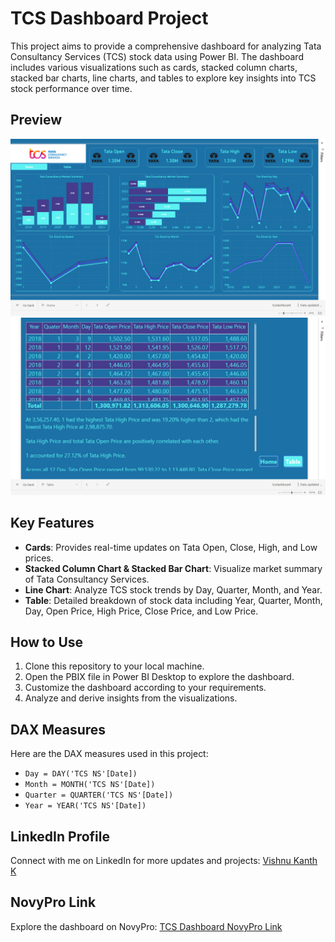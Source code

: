 # TCS Dashboard Project

This project aims to provide a comprehensive dashboard for analyzing Tata Consultancy Services (TCS) stock data using Power BI. The dashboard includes various visualizations such as cards, stacked column charts, stacked bar charts, line charts, and tables to explore key insights into TCS stock performance over time.

## Preview

![TCS Dashboard Preview](Screenshot%20(153).png)
![TCS Dashboard Preview](Screenshot%20(154).png)

## Key Features

- **Cards**: Provides real-time updates on Tata Open, Close, High, and Low prices.
- **Stacked Column Chart & Stacked Bar Chart**: Visualize market summary of Tata Consultancy Services.
- **Line Chart**: Analyze TCS stock trends by Day, Quarter, Month, and Year.
- **Table**: Detailed breakdown of stock data including Year, Quarter, Month, Day, Open Price, High Price, Close Price, and Low Price.

## How to Use

1. Clone this repository to your local machine.
2. Open the PBIX file in Power BI Desktop to explore the dashboard.
3. Customize the dashboard according to your requirements.
4. Analyze and derive insights from the visualizations.

## DAX Measures

Here are the DAX measures used in this project:

- `Day = DAY('TCS NS'[Date])`
- `Month = MONTH('TCS NS'[Date])`
- `Quarter = QUARTER('TCS NS'[Date])`
- `Year = YEAR('TCS NS'[Date])`

## LinkedIn Profile

Connect with me on LinkedIn for more updates and projects:
[Vishnu Kanth K](https://www.linkedin.com/in/vishnukanth-k-a5552327b/)

## NovyPro Link

Explore the dashboard on NovyPro:
[TCS Dashboard NovyPro Link](https://www.novypro.com/project/tcs-dashboard-)
